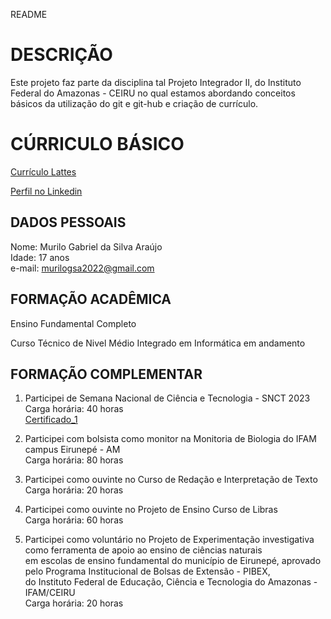 README

# DESCRIÇÃO

Este projeto faz parte da disciplina tal Projeto Integrador II, do Instituto Federal do Amazonas - CEIRU no qual estamos abordando conceitos básicos da utilização do git e git-hub e criação de currículo.

# CÚRRICULO BÁSICO

[Currículo Lattes](http://lattes.cnpq.br/4472739782535691)

[Perfil no Linkedin](https://www.linkedin.com/in/murilo-gabriel-da-silva-ara%C3%BAjo-a7a8222bb)
## DADOS PESSOAIS

Nome: Murilo Gabriel da Silva Araújo\
Idade: 17 anos\
e-mail: murilogsa2022@gmail.com

## FORMAÇÃO ACADÊMICA

Ensino Fundamental Completo 

Curso Técnico de Nivel Médio Integrado em Informática em andamento 

## FORMAÇÃO COMPLEMENTAR

1. Participei de Semana Nacional de Ciência e Tecnologia - SNCT 2023\
   Carga horária: 40 horas\
   [Certificado_1 ](https://www.linkedin.com/in/murilo-gabriel-da-silva-ara%C3%BAjo-a7a8222bb)

3. Participei com bolsista como monitor na Monitoria de Biologia do IFAM campus Eirunepé - AM\
   Carga horária: 80 horas

4. Participei como ouvinte no Curso de Redação e Interpretação de Texto\
   Carga horária: 20 horas

5. Participei como ouvinte no Projeto de Ensino Curso de Libras\
   Carga horária: 60 horas

6. Participei como voluntário no Projeto de Experimentação investigativa como ferramenta de apoio ao ensino de ciências naturais\
   em escolas de ensino fundamental do município de Eirunepé, aprovado pelo Programa Institucional de Bolsas de Extensão - PIBEX,\
   do Instituto Federal de Educação, Ciência e Tecnologia do Amazonas - IFAM/CEIRU\
   Carga horária: 20 horas



